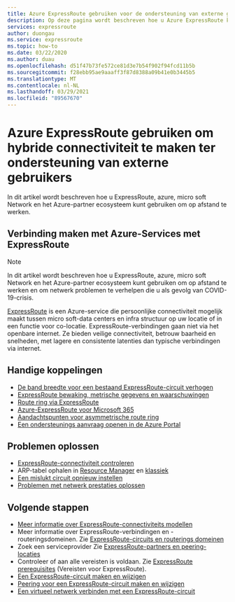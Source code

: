 ```yaml
---
title: Azure ExpressRoute gebruiken voor de ondersteuning van externe gebruikers
description: Op deze pagina wordt beschreven hoe u Azure ExpressRoute kunt gebruiken om op afstand te werken vanwege de COVID-19 Pandemic.
services: expressroute
author: duongau
ms.service: expressroute
ms.topic: how-to
ms.date: 03/22/2020
ms.author: duau
ms.openlocfilehash: d51f47b73fe572ce81d3e7b54f902f94fcd11b5b
ms.sourcegitcommit: f28ebb95ae9aaaff3f87d8388a09b41e0b3445b5
ms.translationtype: MT
ms.contentlocale: nl-NL
ms.lasthandoff: 03/29/2021
ms.locfileid: "89567670"
---
```

# <a name="using-azure-expressroute-to-create-hybrid-connectivity-to-support-remote-users"></a>Azure ExpressRoute gebruiken om hybride connectiviteit te maken ter ondersteuning van externe gebruikers

In dit artikel wordt beschreven hoe u ExpressRoute, azure, micro soft Network en het Azure-partner ecosysteem kunt gebruiken om op afstand te werken.

## <a name="connecting-to-azure-services-with-expressroute"></a>Verbinding maken met Azure-Services met ExpressRoute

>[!NOTE]
>In dit artikel wordt beschreven hoe u ExpressRoute, azure, micro soft Network en het Azure-partner ecosysteem kunt gebruiken om op afstand te werken en om netwerk problemen te verhelpen die u als gevolg van COVID-19-crisis.
>

[ExpressRoute](expressroute-introduction.md) is een Azure-service die persoonlijke connectiviteit mogelijk maakt tussen micro soft-data centers en infra structuur op uw locatie of in een functie voor co-locatie. ExpressRoute-verbindingen gaan niet via het openbare internet. Ze bieden veilige connectiviteit, betrouw baarheid en snelheden, met lagere en consistente latenties dan typische verbindingen via internet.

## <a name="useful-links"></a>Handige koppelingen

* [De band breedte voor een bestaand ExpressRoute-circuit verhogen](expressroute-howto-circuit-portal-resource-manager.md#modify)
* [ExpressRoute bewaking, metrische gegevens en waarschuwingen](expressroute-monitoring-metrics-alerts.md#expressroute-gateway-connections-in-bitsseconds)
* [Route ring via ExpressRoute](expressroute-optimize-routing.md)
* [Azure-ExpressRoute voor Microsoft 365](/microsoft-365/enterprise/azure-expressroute)
* [Aandachtspunten voor asymmetrische route ring](expressroute-asymmetric-routing.md)
* [Een ondersteunings aanvraag openen in de Azure Portal](https://portal.azure.com/#blade/Microsoft_Azure_Support/HelpAndSupportBlade/overview)

## <a name="troubleshoot"></a>Problemen oplossen

* [ExpressRoute-connectiviteit controleren](expressroute-troubleshooting-expressroute-overview.md)
* ARP-tabel ophalen in [Resource Manager](expressroute-troubleshooting-arp-resource-manager.md) en [klassiek](expressroute-troubleshooting-arp-classic.md)
* [Een mislukt circuit opnieuw instellen](reset-circuit.md)
* [Problemen met netwerk prestaties oplossen](expressroute-troubleshooting-network-performance.md)

## <a name="next-steps"></a>Volgende stappen

* [Meer informatie over ExpressRoute-connectiviteits modellen](expressroute-connectivity-models.md)
* Meer informatie over ExpressRoute-verbindingen en -routeringsdomeinen. Zie [ExpressRoute-circuits en routerings domeinen](expressroute-circuit-peerings.md)
* Zoek een serviceprovider Zie [ExpressRoute-partners en peering-locaties](expressroute-locations.md)
* Controleer of aan alle vereisten is voldaan. Zie [ExpressRoute prerequisites](expressroute-prerequisites.md) (Vereisten voor ExpressRoute).
* [Een ExpressRoute-circuit maken en wijzigen](expressroute-howto-circuit-portal-resource-manager.md)
* [Peering voor een ExpressRoute-circuit maken en wijzigen](expressroute-howto-routing-portal-resource-manager.md)
* [Een virtueel netwerk verbinden met een ExpressRoute-circuit](expressroute-howto-linkvnet-portal-resource-manager.md)
